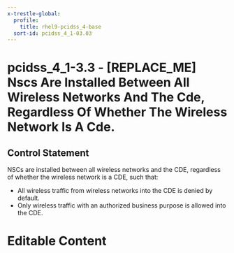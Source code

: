 ```yaml
---
x-trestle-global:
  profile:
    title: rhel9-pcidss_4-base
  sort-id: pcidss_4_1-03.03
---
```


# pcidss_4_1-3.3 - \[REPLACE_ME\] Nscs Are Installed Between All Wireless Networks And The Cde, Regardless Of Whether The Wireless Network Is A Cde.

## Control Statement

NSCs are installed between all wireless networks and the CDE, regardless of whether the
wireless network is a CDE, such that:
- All wireless traffic from wireless networks into the CDE is denied by default.
- Only wireless traffic with an authorized business purpose is allowed into the CDE.

# Editable Content

<!-- Make additions and edits below -->
<!-- The above represents the contents of the control as received by the profile, prior to additions. -->
<!-- If the profile makes additions to the control, they will appear below. -->
<!-- The above markdown may not be edited but you may edit the content below, and/or introduce new additions to be made by the profile. -->
<!-- If there is a yaml header at the top, parameter values may be edited. Use --set-parameters to incorporate the changes during assembly. -->
<!-- The content here will then replace what is in the profile for this control, after running profile-assemble. -->
<!-- The current profile has no added parts for this control, but you may add new ones here. -->
<!-- Each addition must have a heading either of the form ## Control my_addition_name -->
<!-- or ## Part a. (where the a. refers to one of the control statement labels.) -->
<!-- "## Control" parts are new parts added after the statement part. -->
<!-- "## Part" parts are new parts added into the top-level statement part with that label. -->
<!-- Subparts may be added with nested hash levels of the form ### My Subpart Name -->
<!-- underneath the parent ## Control or ## Part being added -->
<!-- See https://oscal-compass.github.io/compliance-trestle/tutorials/ssp_profile_catalog_authoring/ssp_profile_catalog_authoring for guidance. -->
